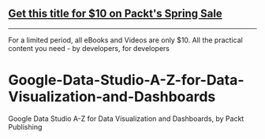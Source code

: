 ## [Get this title for $10 on Packt's Spring Sale](https://www.packt.com/V18287?utm_source=github&utm_medium=packt-github-repo&utm_campaign=spring_10_dollar_2022)
-----
For a limited period, all eBooks and Videos are only $10. All the practical content you need \- by developers, for developers

# Google-Data-Studio-A-Z-for-Data-Visualization-and-Dashboards
Google Data Studio A-Z for Data Visualization and Dashboards, by Packt Publishing
